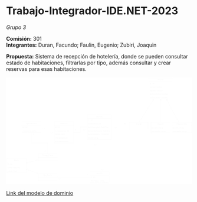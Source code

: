 # Trabajo-Integrador-IDE.NET-2023

*Grupo 3*

**Comisión:** 301  
**Integrantes:** Duran, Facundo; Faulin, Eugenio; Zubiri, Joaquin

**Propuesta:** Sistema de recepción de hotelería, donde se pueden consultar estado de habitaciones, filtrarlas por tipo, además consultar y crear reservas para esas habitaciones.

![Foto del modelo de dominio al 19/07](/Assets/Imagenes/MDHoteleria.drawio.svg)

[Link del modelo de dominio](https://app.diagrams.net/#G1UYvnMk386SwbP9sck053Cof1cSiRD2FC)
